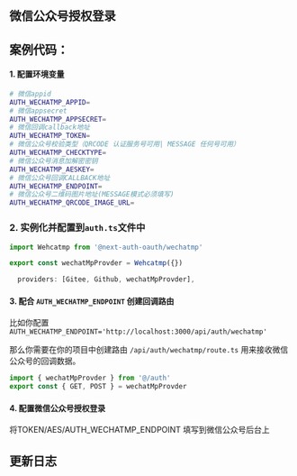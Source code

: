 ## 微信公众号授权登录

## 案例代码：

#### 1. 配置环境变量

```bash
# 微信appid
AUTH_WECHATMP_APPID=
# 微信appsecret
AUTH_WECHATMP_APPSECRET=
# 微信回调callback地址
AUTH_WECHATMP_TOKEN=
# 微信公众号校验类型（QRCODE 认证服务号可用| MESSAGE 任何号可用）
AUTH_WECHATMP_CHECKTYPE=
# 微信公众号消息加解密密钥
AUTH_WECHATMP_AESKEY=
# 微信公众号回调CALLBACK地址
AUTH_WECHATMP_ENDPOINT=
# 微信公众号二维码图片地址(MESSAGE模式必须填写)
AUTH_WECHATMP_QRCODE_IMAGE_URL=

```

### 2. 实例化并配置到`auth.ts`文件中

```typescript
import Wehcatmp from '@next-auth-oauth/wechatmp'

export const wechatMpProvder = Wehcatmp({})
```

```typescript
  providers: [Gitee, Github, wechatMpProvder],

```

#### 3. 配合 `AUTH_WECHATMP_ENDPOINT` 创建回调路由

比如你配置 `AUTH_WECHATMP_ENDPOINT='http://localhost:3000/api/auth/wechatmp'`

那么你需要在你的项目中创建路由 `/api/auth/wechatmp/route.ts` 用来接收微信公众号的回调数据。

```typescript
import { wechatMpProvder } from '@/auth'
export const { GET, POST } = wechatMpProvder
```

#### 4. 配置微信公众号授权登录

将TOKEN/AES/AUTH_WECHATMP_ENDPOINT 填写到微信公众号后台上

## 更新日志
